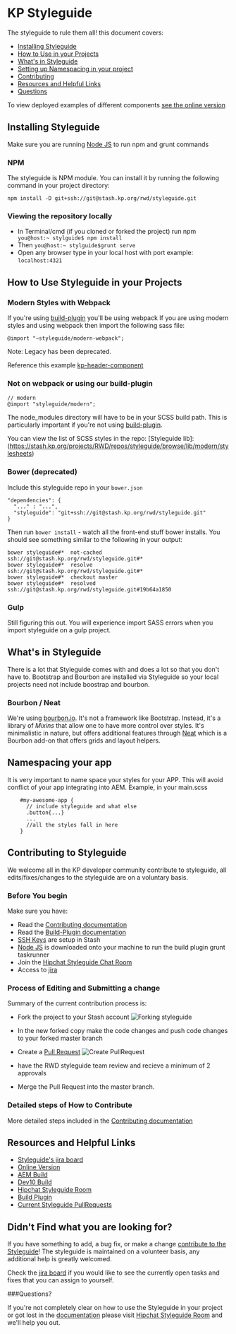 # KP Styleguide

The styleguide to rule them all! this document covers:

* [Installing Styleguide](#installing)
* [How to Use in your Projects](#usage)
* [What's in Styleguide](#contents-styleguide)
* [Setting up Namespacing in your project](#namespacing)
* [Contributing](#contributing)
* [Resources and Helpful Links](#resources)
* [Questions](#questions)

To view deployed examples of different components [see the online version](https://dev10.kaiserpermanente.org/styleguide/) 

<a name="installing"></a>

## Installing Styleguide
Make sure you are running [Node JS](https://nodejs.org/en/blog/release/v0.10.42/) to run npm and grunt commands

### NPM

The styleguide is NPM module.  You can install it by running the following command in your project directory:

    npm install -D git+ssh://git@stash.kp.org/rwd/styleguide.git

### Viewing the repository locally

* In Terminal/cmd  (if you cloned or forked the project) run npm` you@host:~ stylguide$ npm install`
* Then `you@host:~ stylguide$grunt serve`
* Open any browser type in your local host with port example: `localhost:4321`

<a name="usage"></a>
## How to Use Styleguide in your Projects
### Modern Styles with Webpack

If you're using [build-plugin](https://stash.kp.org/projects/RWD/repos/build-plugin/browse) you'll be using webpack
If you are using modern styles and using webpack then import the following sass file:

    @import "~styleguide/modern-webpack";

Note: Legacy has been deprecated.

Reference this example [kp-header-component](https://stash.kp.org/projects/CDS/repos/kp-header-component/browse)

### Not on webpack or using our build-plugin

    // modern
    @import "styleguide/modern";

The node_modules directory will have to be in your SCSS build path. This is particularly important if you're not using [build-plugin](https://stash.kp.org/projects/RWD/repos/build-plugin/browse).

You can view the list of SCSS styles in the repo: [Styleguide lib]:(https://stash.kp.org/projects/RWD/repos/styleguide/browse/lib/modern/stylesheets)

### Bower (deprecated)

Include this styleguide repo in your `bower.json`

    "dependencies": {
      "..." : "...",
      "styleguide": "git+ssh://git@stash.kp.org/rwd/styleguide.git"
    }

Then run `bower install` - watch all the front-end stuff bower installs. You should see something similar to the following in your output:

    bower styleguide#*  not-cached ssh://git@stash.kp.org/rwd/styleguide.git#*
    bower styleguide#*  resolve ssh://git@stash.kp.org/rwd/styleguide.git#*
    bower styleguide#*  checkout master
    bower styleguide#*  resolved ssh://git@stash.kp.org/rwd/styleguide.git#19b64a1850

### Gulp

Still figuring this out. You will experience import SASS errors when you import styleguide on a gulp project.

<a name="contents-styleguide"></a>
## What's in Styleguide
There is a lot that Styleguide comes with and does a lot so that you don't have to. Bootstrap and Bourbon are installed via Styleguide so your local projects need not include boostrap and bourbon.

### Bourbon / Neat

We're using [bourbon.io](http://bourbon.io/). It's not a framework like Bootstrap. Instead, it's a library of _Mixins_ that allow one to have more control over styles. It's minimalistic in nature, but offers additional features through [Neat](http://neat.bourbon.io/) which is a Bourbon add-on that offers grids and layout helpers.

<a name="namespacing"></a>
## Namespacing your app
It is very important to name space your styles for your APP. This will avoid conflict of your app integrating into AEM. Example, in your main.scss

        #my-awesome-app {
          // include styleguide and what else
          .button{...}
          ...
          //all the styles fall in here
        }



<a name="contributing"></a>
## Contributing to Styleguide
We welcome all in the KP developer community contribute to styleguide, all edits/fixes/changes to the styleguide are on a voluntary basis.

### Before You begin
Make sure you have:

* Read the [Contributing documentation](https://stash.kp.org/projects/RWD/repos/styleguide/browse/CONTRIBUTING.md)
* Read the [Build-Plugin documentation](https://stash.kp.org/projects/RWD/repos/build-plugin/browse/README.md)
* [SSH Keys](https://stash.kp.org/plugins/servlet/ssh/account/keys) are setup in Stash
* [Node JS](https://nodejs.org/en/blog/release/v0.10.42/) is downloaded onto your machine to run the build plugin grunt taskrunner 
* Join the [Hipchat Styleguide Chat Room](https://hipchat.kp.org/chat/room/19) 
* Access to [jira](https://jira.kp.org/browse/STYLE)

### Process of Editing and Submitting a change​
Summary of the current contribution process is: 

* Fork the project to your Stash account 
![Forking styleguide](https://sites.sp.kp.org/teams/dsg/creative/fed/SiteAssets/SitePages/Contributing%20to%20Styleguide/Screen%20Shot%202016-02-19%20at%2012.12.46.png)

* In the new forked copy make the code changes and push code changes to your forked master branch
* Create a [Pull Request](https://www.atlassian.com/git/tutorials/making-a-pull-request/)
![Create PullRequest](https://sites.sp.kp.org/teams/dsg/creative/fed/SiteAssets/SitePages/Contributing%20to%20Styleguide/Screen%20Shot%202016-02-19%20at%2012.19.39%20PM.png)
* have the RWD styleguide team review and recieve a minimum of 2 approvals
* Merge the Pull Request into the master branch.


### Detailed steps of How to Contribute
More detailed steps included in the [Contributing documentation](https://stash.kp.org/projects/RWD/repos/styleguide/browse/CONTRIBUTING.md)


<a name="resources"></a>
## Resources and Helpful Links

* [Styleguide's jira board](https://jira.kp.org/browse/STYLE)
* [Online Version](http://dev10.kaiserpermanente.org/styleguide)
* [AEM Build](http://xlzxdap0035x.lvdc.kp.org:8888/job/rwd-styleguide-AEM/)
* [Dev10 Build](http://xlzxdap0035x.lvdc.kp.org:8888/job/rwd-styleguide-deploy-DEV10/)
* [Hipchat Styleguide Room](https://hipchat.kp.org/chat/room/19)
* [Build Plugin](https://stash.kp.org/projects/RWD/repos/build-plugin/browse)
* [Current Styleguide PullRequests](https://stash.kp.org/projects/RWD/repos/styleguide/pull-requests)


## Didn't Find what you are looking for?

If you have something to add, a bug fix, or make a change [contribute to the Styleguide](https://stash.kp.org/projects/RWD/repos/styleguide/browse/CONTRIBUTING.md)! The styleguide is maintained on a volunteer basis, any additional help is greatly welcomed. 

Check the [jira board](https://jira.kp.org/browse/STYLE) if you would like to see the currently open tasks and fixes that you can assign to yourself.

<a name="questions"></a>
###Questions?

If you're not completely clear on how to use the Styleguide in your project or got lost in the [documentation](https://stash.kp.org/projects/RWD/repos/styleguide/browse/CONTRIBUTING.md)  please  visit [Hipchat Styleguide Room](https://hipchat.kp.org/chat/room/19) and we'll help you out.